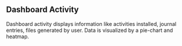 ## Dashboard Activity

Dashboard activity displays information like activities installed, journal entries, files generated by user. Data is visualized by a pie-chart and heatmap.
